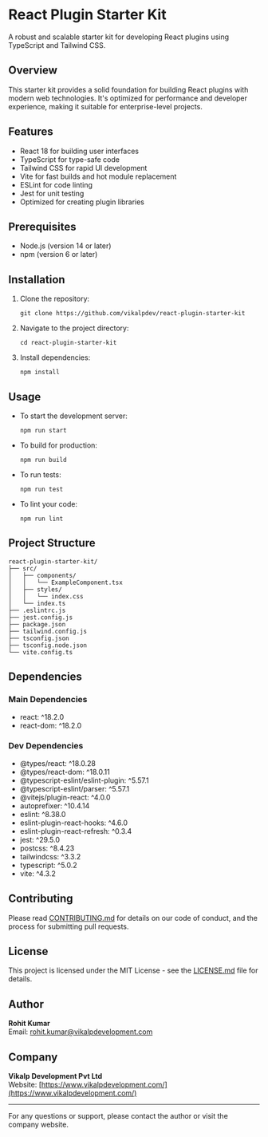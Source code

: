 # React Plugin Starter Kit

A robust and scalable starter kit for developing React plugins using TypeScript and Tailwind CSS.

## Overview

This starter kit provides a solid foundation for building React plugins with modern web technologies. It's optimized for performance and developer experience, making it suitable for enterprise-level projects.

## Features

- React 18 for building user interfaces
- TypeScript for type-safe code
- Tailwind CSS for rapid UI development
- Vite for fast builds and hot module replacement
- ESLint for code linting
- Jest for unit testing
- Optimized for creating plugin libraries

## Prerequisites

- Node.js (version 14 or later)
- npm (version 6 or later)

## Installation

1. Clone the repository:
   ```
   git clone https://github.com/vikalpdev/react-plugin-starter-kit
   ```
2. Navigate to the project directory:
   ```
   cd react-plugin-starter-kit
   ```
3. Install dependencies:
   ```
   npm install
   ```

## Usage

- To start the development server:
  ```
  npm run start
  ```
- To build for production:
  ```
  npm run build
  ```
- To run tests:
  ```
  npm run test
  ```
- To lint your code:
  ```
  npm run lint
  ```

## Project Structure

```
react-plugin-starter-kit/
├── src/
│   ├── components/
│   │   └── ExampleComponent.tsx
│   ├── styles/
│   │   └── index.css
│   └── index.ts
├── .eslintrc.js
├── jest.config.js
├── package.json
├── tailwind.config.js
├── tsconfig.json
├── tsconfig.node.json
└── vite.config.ts
```

## Dependencies

### Main Dependencies
- react: ^18.2.0
- react-dom: ^18.2.0

### Dev Dependencies
- @types/react: ^18.0.28
- @types/react-dom: ^18.0.11
- @typescript-eslint/eslint-plugin: ^5.57.1
- @typescript-eslint/parser: ^5.57.1
- @vitejs/plugin-react: ^4.0.0
- autoprefixer: ^10.4.14
- eslint: ^8.38.0
- eslint-plugin-react-hooks: ^4.6.0
- eslint-plugin-react-refresh: ^0.3.4
- jest: ^29.5.0
- postcss: ^8.4.23
- tailwindcss: ^3.3.2
- typescript: ^5.0.2
- vite: ^4.3.2

## Contributing

Please read [CONTRIBUTING.md](CONTRIBUTING.md) for details on our code of conduct, and the process for submitting pull requests.

## License

This project is licensed under the MIT License - see the [LICENSE.md](LICENSE.md) file for details.

## Author

**Rohit Kumar**  
Email: rohit.kumar@vikalpdevelopment.com

## Company

**Vikalp Development Pvt Ltd**  
Website: [https://www.vikalpdevelopment.com/](https://www.vikalpdevelopment.com/)

---

For any questions or support, please contact the author or visit the company website.